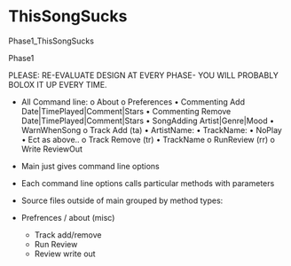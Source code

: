 ThisSongSucks
=============

Phase1_ThisSongSucks

Phase1

PLEASE: RE-EVALUATE DESIGN AT EVERY PHASE- YOU WILL PROBABLY BOLOX IT UP EVERY TIME. 

-	All Command line:
o	About
o	Preferences
•	Commenting Add Date|TimePlayed|Comment|Stars
•	Commenting Remove  Date|TimePlayed|Comment|Stars
•	SongAdding Artist|Genre|Mood
•	WarnWhenSong
o	Track Add (ta) 
•	ArtistName:
•	TrackName:
•	NoPlay
•	Ect as above..
o	Track Remove (tr)
•	TrackName
o	 RunReview (rr)
o	Write ReviewOut


- Main just gives command line options
- Each command line options calls particular methods with parameters 
- Source files outside of main grouped by method types:
- Prefrences / about (misc)
	- Track add/remove
	- Run Review
	- Review write out 



